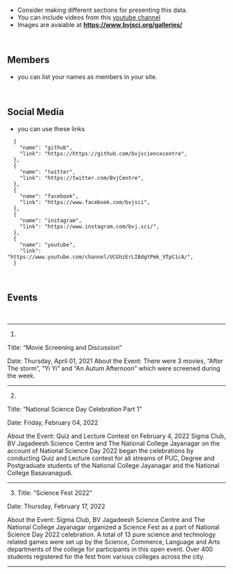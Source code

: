 - Consider making different sections for presenting this data.
- You can include videos from this [youtube channel](https://www.youtube.com/channel/UCGhzErLIBdgtPmk_VTpC1cA/)
- Images are avaiable at **https://www.bvjsci.org/galleries/**

<br>

## Members

- you can list your names as members in your site.

<br>

## Social Media 

- you can use these links
```
  {
    "name": "github",
    "link": "https://https://github.com/bvjsciencecentre",
  },
  {
    "name": "twitter",
    "link": "https://twitter.com/BvjCentre",
  },
  {
    "name": "facebook",
    "link": "https://www.facebook.com/bvjsci",
  },
  {
    "name": "instagram",
    "link": "https://www.instagram.com/bvj.sci/",
  },
  {
    "name": "youtube",
    "link": "https://www.youtube.com/channel/UCGhzErLIBdgtPmk_VTpC1cA/",
  }

```
<br>

## Events

<br>

----

1. 
Title: “Movie Screening and Discussion”

Date: Thursday, April 01, 2021
About the Event: There were 3 movies, “After The storm”, “Yi Yi” and “An Autum Afternoon” which were screened during the week.

----

2. 
Title: “National Science Day Celebration Part 1”

Date: Friday, February 04, 2022

About the Event: Quiz and Lecture Contest on February 4, 2022
Sigma Club, BV Jagadeesh Science Centre and The National College Jayanagar on the account of National Science Day 2022 began the celebrations by conducting Quiz and
Lecture contest for all streams of PUC, Degree and Postgraduate students of the National College Jayanagar and the National College Basavanagudi.

----

3. Title: “Science Fest 2022”

Date: Thursday, February 17, 2022

About the Event: Sigma Club, BV Jagadeesh Science Centre and The National College Jayanagar organized a Science Fest as a part of National Science Day 2022 celebration. A total of 13 pure science and technology related games were set up by the Science, Commerce, Language and Arts departments of the college for participants in this open event. Over 400 students registered for the fest from various colleges across the city. 

-----
